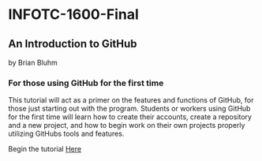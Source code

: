# INFOTC-1600-Final
## An Introduction to GitHub
by Brian Bluhm
### For those using GitHub for the first time
This tutorial will act as a primer on the features and functions of GitHub, for those just starting out with the program. Students or workers using GitHub for the first time will learn how to create their accounts, create a repository and a new project, and how to begin work on their own projects properly utilizing GitHubs tools and features.

Begin the tutorial [Here](INFOTC-1600-Final/TutorialPg1.md)
